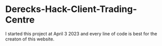 # Derecks-Hack-Client-Trading-Centre
I started this project at April 3 2023 and every line of code is best for the creaton of this website. 
